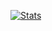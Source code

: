 [![Stats](https://github-readme-stats.vercel.app/api/top-langs/?username=antoniocesar16)](https://github.com/rsaz/github-readme-stats)
